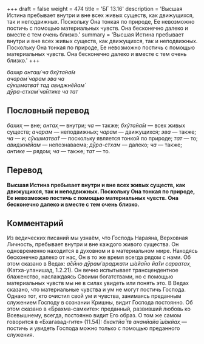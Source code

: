 +++
draft = false
weight = 474
title = 'БГ 13.16'
description = 'Высшая Истина пребывает внутри и вне всех живых существ, как движущихся, так и неподвижных. Поскольку Она тонкая по природе, Ее невозможно постичь с помощью материальных чувств. Она бесконечно далеко и вместе с тем очень близко.'
summary = 'Высшая Истина пребывает внутри и вне всех живых существ, как движущихся, так и неподвижных. Поскольку Она тонкая по природе, Ее невозможно постичь с помощью материальных чувств. Она бесконечно далеко и вместе с тем очень близко.'
+++

_бахир анташ́ ча бхӯта̄на̄м  
ачарам̇ чарам эва ча  
сӯкшматва̄т тад авиджн̃ейам̇  
дӯра-стхам̇ ча̄нтике ча тат_

## Пословный перевод

_бахих̣_ — вне; _антах̣_ — внутри; _ча_ — также; _бхӯта̄на̄м_ — всех живых существ; _ачарам_ — неподвижных; _чарам_ — движущихся; _эва_ — также; _ча_ — и; _сӯкшматва̄т_ — поскольку является тонкой по природе; _тат_ — то; _авиджн̃ейам_ — непознаваема; _дӯра_\-_стхам_ — далеко; _ча_ — также; _антике_ — рядом; _ча_ — также; _тат_ — то.

## Перевод

**Высшая Истина пребывает внутри и вне всех живых существ, как движущихся, так и неподвижных. Поскольку Она тонкая по природе, Ее невозможно постичь с помощью материальных чувств. Она бесконечно далеко и вместе с тем очень близко.**

## Комментарий

Из ведических писаний мы узнаём, что Господь Нараяна, Верховная Личность, пребывает внутри и вне каждого живого существа. Он одновременно находится в духовном и в материальном мире. Находясь бесконечно далеко от нас, Он в то же время всегда рядом с нами. Об этом сказано в Ведах: _а̄сӣно дӯрам̇ враджати ш́айа̄но йа̄ти сарватах̣_ (Катха-упанишад, 1.2.21). Он вечно испытывает трансцендентное блаженство, наслаждаясь Своими богатствами, но с помощью материальных чувств мы не в силах увидеть или понять это. В Ведах сказано, что материальные чувства и ум не могут постичь Господа. Однако тот, кто очистил свой ум и чувства, занимаясь преданным служением Господу в сознании Кришны, видит Господа постоянно. Об этом сказано в «Брахма-самхите»: преданный, развивший любовь ко Всевышнему, всегда, постоянно видит Его образ. О том же самом говорится в «Бхагавад-гите» (11.54): _бхактйа̄ тв ананйайа̄ ш́акйах̣_ — постичь и увидеть Господа можно только с помощью преданного служения.
